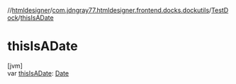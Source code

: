 //[htmldesigner](../../../index.md)/[com.jdngray77.htmldesigner.frontend.docks.dockutils](../index.md)/[TestDock](index.md)/[thisIsADate](this-is-a-date.md)

# thisIsADate

[jvm]\
var [thisIsADate](this-is-a-date.md): [Date](https://docs.oracle.com/javase/8/docs/api/java/util/Date.html)
